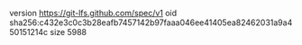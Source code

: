 version https://git-lfs.github.com/spec/v1
oid sha256:c432e3c0c3b28eafb7457142b97faaa046ee41405ea82462031a9a450151214c
size 5988
